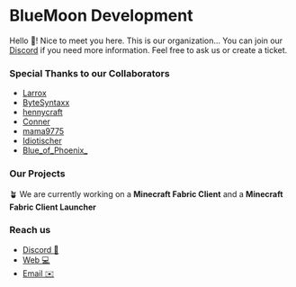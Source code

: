 # BlueMoon Development

Hello 👋! Nice to meet you here. This is our organization... You can join our [Discord](https://discord.gg/crqTCdCXNu) if you need more information. Feel free to ask us or create a ticket.

### Special Thanks to our Collaborators

- [Larrox](https://github.com/copyandbuild)
- [ByteSyntaxx](https://github.com/ByteSyntaxx)
- [hennycraft](https://github.com/Hennycraft52)
- [Conner](https://github.com/devTwitchiger)
- [mama9775](https://github.com/mama9775)
- [Idiotischer](https://github.com/Idiotischer)
- [Blue_of_Phoenix_](https://github.com/BlueofPhoenix)

### Our Projects

🪴 We are currently working on a **Minecraft Fabric Client** and a **Minecraft Fabric Client Launcher**

### Reach us

- [Discord 💬](https://discord.gg/crqTCdCXNu)
- [Web 💻](http://193.187.255.139/)
- [Email ✉️]()
